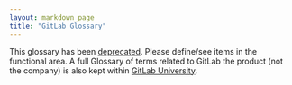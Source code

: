 ```yaml
---
layout: markdown_page
title: "GitLab Glossary"
---
```


This glossary has been [deprecated](https://gitlab.com/gitlab-com/www-gitlab-com/issues/1731). Please define/see items in the functional area. A full Glossary of terms related to GitLab the product (not the company) is also kept within [GitLab University](https://docs.gitlab.com/ce/university/glossary/).  
